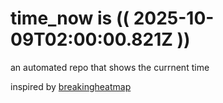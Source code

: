 # time_now is (( 2025-10-09T02:00:00.821Z ))

an automated repo that shows the currnent time

inspired by [breakingheatmap](https://github.com/breakingheatmap/breakingheatmap)